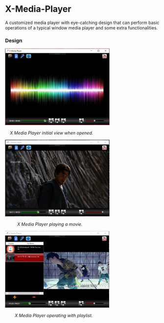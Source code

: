 # X-Media-Player
A customized media player with eye-catching design that can perform basic operations of a typical window media player and some extra functionalities.
### Design
<img src="https://github.com/minhducubc97/X-Media-Player/blob/master/Design/InitialView.PNG" height="250"/>

&nbsp;&nbsp;&nbsp;&nbsp;*X Media Player initial view when opened.*
<br/>

<img src="https://github.com/minhducubc97/X-Media-Player/blob/master/Design/InAction.PNG" height="250"/>

&nbsp;&nbsp;&nbsp;&nbsp;&nbsp;&nbsp;&nbsp;&nbsp;&nbsp;&nbsp;*X Media Player playing a movie.*
<br/>

<img src="https://github.com/minhducubc97/X-Media-Player/blob/master/Design/Playlist.PNG" height="250"/>

&nbsp;&nbsp;&nbsp;&nbsp;&nbsp;&nbsp;&nbsp;&nbsp;*X Media Player operating with playlist.*
<br/>

